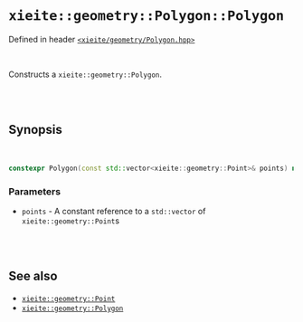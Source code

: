 # `xieite::geometry::Polygon::Polygon`
Defined in header [`<xieite/geometry/Polygon.hpp>`](../../../include/xieite/geometry/Polygon.hpp)

<br/>

Constructs a `xieite::geometry::Polygon`.

<br/><br/>

## Synopsis

<br/>

```cpp
constexpr Polygon(const std::vector<xieite::geometry::Point>& points) noexcept;
```
### Parameters
- `points` - A constant reference to a `std::vector` of `xieite::geometry::Point`s

<br/><br/>

## See also
- [`xieite::geometry::Point`](../../../docs/geometry/Point.md)
- [`xieite::geometry::Polygon`](../../../docs/geometry/Polygon.md)
